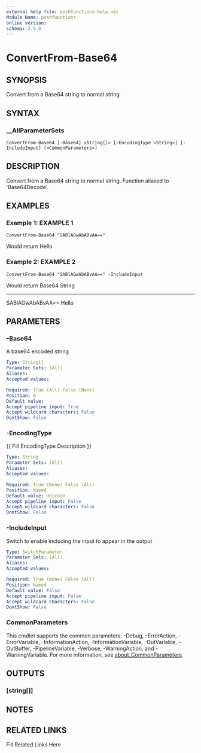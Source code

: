 ```yaml
---
external help file: poshfunctions-help.xml
Module Name: poshfunctions
online version: 
schema: 2.0.0
---
```


# ConvertFrom-Base64

## SYNOPSIS

Convert from a Base64 string to normal string

## SYNTAX

### __AllParameterSets

```
ConvertFrom-Base64 [-Base64] <String[]> [-EncodingType <String>] [-IncludeInput] [<CommonParameters>]
```

## DESCRIPTION

Convert from a Base64 string to normal string.
Function aliased to 'Base64Decode'.


## EXAMPLES

### Example 1: EXAMPLE 1

```
ConvertFrom-Base64 "SABlAGwAbABvAA=="
```

Would return
Hello





### Example 2: EXAMPLE 2

```
ConvertFrom-Base64 "SABlAGwAbABvAA==" -IncludeInput
```

Would return
Base64           String
------           ------
SABlAGwAbABvAA== Hello






## PARAMETERS

### -Base64

A base64 encoded string

```yaml
Type: String[]
Parameter Sets: (All)
Aliases: 
Accepted values: 

Required: True (All) False (None)
Position: 0
Default value: 
Accept pipeline input: True
Accept wildcard characters: False
DontShow: False
```

### -EncodingType

{{ Fill EncodingType Description }}

```yaml
Type: String
Parameter Sets: (All)
Aliases: 
Accepted values: 

Required: True (None) False (All)
Position: Named
Default value: Unicode
Accept pipeline input: False
Accept wildcard characters: False
DontShow: False
```

### -IncludeInput

Switch to enable including the input to appear in the output

```yaml
Type: SwitchParameter
Parameter Sets: (All)
Aliases: 
Accepted values: 

Required: True (None) False (All)
Position: Named
Default value: False
Accept pipeline input: False
Accept wildcard characters: False
DontShow: False
```


### CommonParameters

This cmdlet supports the common parameters: -Debug, -ErrorAction, -ErrorVariable, -InformationAction, -InformationVariable, -OutVariable, -OutBuffer, -PipelineVariable, -Verbose, -WarningAction, and -WarningVariable. For more information, see [about_CommonParameters](http://go.microsoft.com/fwlink/?LinkID=113216).

## OUTPUTS

### [string[]]



## NOTES



## RELATED LINKS

Fill Related Links Here

